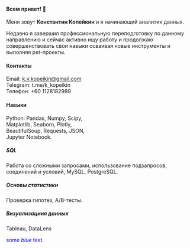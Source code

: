 #### Всем привет! 👋
Меня зовут **Константин Копейкин** и я начинающий аналитик данных.

Недавно я завершил профессиональную переподготовку по данному направлению и сейчас активно ищу работу и продолжаю совершенствовать свои навыки осваивая новые инструменты и выполняя pet-проекты.

#### Контакты
Email:    k.v.kopeikin@gmail.com <br>
Telegram: t.me/k_kopeikin <br>
Телефон:  +60 1128182989 

#### Навыки
Python: Pandas, Numpy, Scipy, <br>
Matplotlib, Seaborn, Plotly, <br>
BeautifulSoup, Requests, JSON, <br>
Jupyter Notebook.
##### SQL
Работа со сложными запросами,
использование подзапросов, соединений
и условий, MySQL, PostgreSQL.
##### Основы статистики
Проверка гипотез, A/B-тесты.
##### Визуализациия данных
Tableau, DataLens

<span style="color:blue">some *blue* text</span>.
